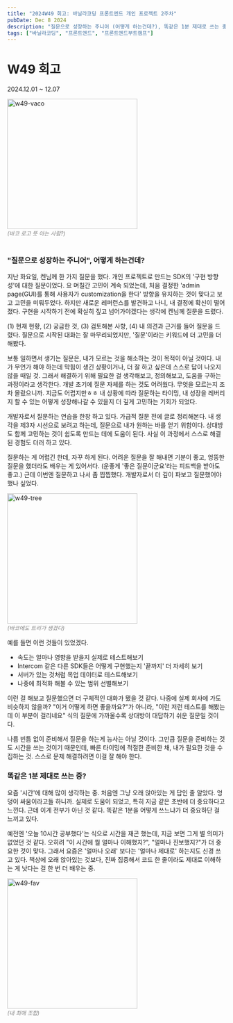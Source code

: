 ```yaml
---
title: "2024W49 회고: 바닐라코딩 프론트엔드 개인 프로젝트 2주차"
pubDate: Dec 8 2024
description: "질문으로 성장하는 주니어 (어떻게 하는건데?), 똑같은 1분 제대로 쓰는 중?"
tags: ["바닐라코딩", "프론트엔드", "프론트엔드부트캠프"]
---
```


# W49 회고
2024.12.01 ~ 12.07

<img src="/assets/img/w49-vaco.png" width="300" alt="w49-vaco">
<div style="color: gray; font-style: italic; font-size: 0.9em;">(바코 로고 뜻 아는 사람?)</div>

<br>

### "질문으로 성장하는 주니어", 어떻게 하는건데?

지난 화요일, 켄님께 한 가지 질문을 했다. 개인 프로젝트로 만드는 SDK의 '구현 방향성'에 대한 질문이었다. 요 며칠간 고민이 계속 되었는데, 처음 결정한 'admin page(GUI)를 통해 사용자가 customization을 한다' 방향을 유지하는 것이 맞다고 보고 고민을 미뤄두었다. 하지만 새로운 레퍼런스를 발견하고 나니, 내 결정에 확신이 떨어졌다. 구현을 시작하기 전에 확실히 짚고 넘어가야겠다는 생각에 켄님께 질문을 드렸다.

(1) 현재 현황, (2) 궁금한 것, (3) 검토해본 사항, (4) 내 의견과 근거를 들어 질문을 드렸다. 질문으로 시작된 대화는 잘 마무리되었지만, '질문'이라는 키워드에 더 고민을 더 해봤다.

보통 일하면서 생기는 질문은, 내가 모르는 것을 해소하는 것이 목적이 아닐 것이다. 내가 무언가 해야 하는데 막힘이 생긴 상황이거나, 더 잘 하고 싶은데 스스로 답이 나오지 않을 때일 것. 그래서 해결하기 위해 필요한 걸 생각해보고, 정의해보고, 도움을 구하는 과정이라고 생각한다. 개발 초기에 질문 자체를 하는 것도 어려웠다. 무엇을 모르는지 조차 몰랐으니까. 지금도 어렵지만ㅎㅎ 내 상황에 따라 질문하는 타이밍,
내 성장을 레버리지 할 수 있는 어떻게 성장해나갈 수 있을지 더 깊게 고민하는 기회가 되었다.

개발자로서 질문하는 연습을 한창 하고 있다. 가급적 질문 전에 글로 정리해본다. 내 생각을 제3자 시선으로 보려고 하는데, 질문으로 내가 원하는 바를 얻기 위함이다. 상대방도 함께 고민하는 것이 쉽도록 만드는 데에 도움이 된다. 사실 이 과정에서 스스로 해결된 경험도 더러 하고 있다.

질문하는 게 어렵긴 한데, 자꾸 하게 된다. 어려운 질문을 잘 해내면 기분이 좋고, 엉뚱한 질문을 했더라도 배우는 게 있어서다. (운좋게 '좋은 질문이군요'라는 피드백을 받아도 좋고.) 근데 이번엔 질문하고 나서 좀 찝찝했다. 개발자로서 더 깊이 파보고 질문했어야 했나 싶었다.

<img src="/assets/img/w49-tree.png" width="300" alt="w49-tree">
<div style="color: gray; font-style: italic; font-size: 0.9em;">(바코에도 트리가 생겼다)</div>

예를 들면 이런 것들이 있었겠다.
- 속도는 얼마나 영향을 받을지 실제로 테스트해보기
- Intercom 같은 다른 SDK들은 어떻게 구현했는지 '끝까지' 더 자세히 보기
- 서버가 있는 것처럼 목업 데이터로 테스트해보기
- 나중에 최적화 해볼 수 있는 범위 선별해보기

이런 걸 해보고 질문했으면 더 구체적인 대화가 됐을 것 같다. 나중에 실제 회사에 가도 비슷하지 않을까? "이거 어떻게 하면 좋을까요?"가 아니라, "이런 저런 테스트를 해봤는데 이 부분이 걸리네요" 식의 질문에 가까울수록 상대방이 대답하기 쉬운 질문일 것이다.

나름 빈틈 없이 준비해서 질문을 하는게 능사는 아닐 것이다. 그만큼 질문을 준비하는 것도 시간을 쓰는 것이기 때문인데, 빠른 타이밍에 적절한 준비한 채, 내가 필요한 것을 수집하는 것. 스스로 문제 해결하려면 이걸 잘 해야 한다.

### 똑같은 1분 제대로 쓰는 중?

요즘 '시간'에 대해 많이 생각하는 중. 처음엔 그냥 오래 앉아있는 게 답인 줄 알았다. 엉덩이 싸움이라고들 하니까. 실제로 도움이 되었고, 특히 지금 같은 초반에 더 중요하다고 느낀다. 근데 이게 전부가 아닌 것 같다. 똑같은 1분을 어떻게 쓰느냐가 더 중요하단 걸 느끼고 있다.

예전엔 '오늘 10시간 공부했다'는 식으로 시간을 재곤 했는데, 지금 보면 그게 별 의미가 없었던 것 같다. 오히려 "이 시간에 뭘 얼마나 이해했지?", "얼마나 진보했지?"가 더 중요한 것이 맞다. 그래서 요즘은 '얼마나 오래' 보다는 '얼마나 제대로' 하는지도 신경 쓰고 있다. 책상에 오래 앉아있는 것보다, 진짜 집중해서 코드 한 줄이라도 제대로 이해하는 게 낫다는 걸 한 번 더 배우는 중.

<img src="/assets/img/w49-fav.png" width="300" alt="w49-fav">
<div style="color: gray; font-style: italic; font-size: 0.9em;">(내 최애 조합)</div>

<br>
